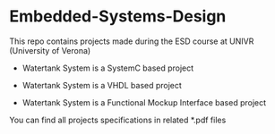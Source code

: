 # Embedded-Systems-Design
This repo contains projects made during the ESD course at UNIVR (University of Verona)

- Watertank System is a SystemC based project
- Watertank System is a VHDL based project

- Watertank System is a Functional Mockup Interface based project

You can find all projects specifications in related *.pdf files
